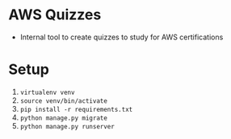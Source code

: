 # AWS Quizzes
- Internal tool to create quizzes to study for AWS certifications

# Setup

1. `virtualenv venv`
1. `source venv/bin/activate`
1. `pip install -r requirements.txt`
1. `python manage.py migrate`
1. `python manage.py runserver`
